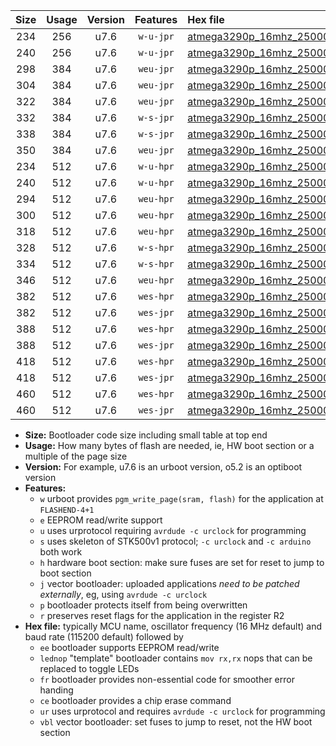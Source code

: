 |Size|Usage|Version|Features|Hex file|
|:-:|:-:|:-:|:-:|:--|
|234|256|u7.6|`w-u-jpr`|[atmega3290p_16mhz_250000bps_ur_vbl.hex](https://raw.githubusercontent.com/stefanrueger/urboot/main/bootloaders/atmega3290p/fcpu_16mhz/250000_bps/atmega3290p_16mhz_250000bps_ur_vbl.hex)|
|240|256|u7.6|`w-u-jpr`|[atmega3290p_16mhz_250000bps_lednop_ur_vbl.hex](https://raw.githubusercontent.com/stefanrueger/urboot/main/bootloaders/atmega3290p/fcpu_16mhz/250000_bps/atmega3290p_16mhz_250000bps_lednop_ur_vbl.hex)|
|298|384|u7.6|`weu-jpr`|[atmega3290p_16mhz_250000bps_ee_ur_vbl.hex](https://raw.githubusercontent.com/stefanrueger/urboot/main/bootloaders/atmega3290p/fcpu_16mhz/250000_bps/atmega3290p_16mhz_250000bps_ee_ur_vbl.hex)|
|304|384|u7.6|`weu-jpr`|[atmega3290p_16mhz_250000bps_ee_lednop_ur_vbl.hex](https://raw.githubusercontent.com/stefanrueger/urboot/main/bootloaders/atmega3290p/fcpu_16mhz/250000_bps/atmega3290p_16mhz_250000bps_ee_lednop_ur_vbl.hex)|
|322|384|u7.6|`weu-jpr`|[atmega3290p_16mhz_250000bps_ee_lednop_fr_ur_vbl.hex](https://raw.githubusercontent.com/stefanrueger/urboot/main/bootloaders/atmega3290p/fcpu_16mhz/250000_bps/atmega3290p_16mhz_250000bps_ee_lednop_fr_ur_vbl.hex)|
|332|384|u7.6|`w-s-jpr`|[atmega3290p_16mhz_250000bps_vbl.hex](https://raw.githubusercontent.com/stefanrueger/urboot/main/bootloaders/atmega3290p/fcpu_16mhz/250000_bps/atmega3290p_16mhz_250000bps_vbl.hex)|
|338|384|u7.6|`w-s-jpr`|[atmega3290p_16mhz_250000bps_lednop_vbl.hex](https://raw.githubusercontent.com/stefanrueger/urboot/main/bootloaders/atmega3290p/fcpu_16mhz/250000_bps/atmega3290p_16mhz_250000bps_lednop_vbl.hex)|
|350|384|u7.6|`weu-jpr`|[atmega3290p_16mhz_250000bps_ee_lednop_fr_ce_ur_vbl.hex](https://raw.githubusercontent.com/stefanrueger/urboot/main/bootloaders/atmega3290p/fcpu_16mhz/250000_bps/atmega3290p_16mhz_250000bps_ee_lednop_fr_ce_ur_vbl.hex)|
|234|512|u7.6|`w-u-hpr`|[atmega3290p_16mhz_250000bps_ur.hex](https://raw.githubusercontent.com/stefanrueger/urboot/main/bootloaders/atmega3290p/fcpu_16mhz/250000_bps/atmega3290p_16mhz_250000bps_ur.hex)|
|240|512|u7.6|`w-u-hpr`|[atmega3290p_16mhz_250000bps_lednop_ur.hex](https://raw.githubusercontent.com/stefanrueger/urboot/main/bootloaders/atmega3290p/fcpu_16mhz/250000_bps/atmega3290p_16mhz_250000bps_lednop_ur.hex)|
|294|512|u7.6|`weu-hpr`|[atmega3290p_16mhz_250000bps_ee_ur.hex](https://raw.githubusercontent.com/stefanrueger/urboot/main/bootloaders/atmega3290p/fcpu_16mhz/250000_bps/atmega3290p_16mhz_250000bps_ee_ur.hex)|
|300|512|u7.6|`weu-hpr`|[atmega3290p_16mhz_250000bps_ee_lednop_ur.hex](https://raw.githubusercontent.com/stefanrueger/urboot/main/bootloaders/atmega3290p/fcpu_16mhz/250000_bps/atmega3290p_16mhz_250000bps_ee_lednop_ur.hex)|
|318|512|u7.6|`weu-hpr`|[atmega3290p_16mhz_250000bps_ee_lednop_fr_ur.hex](https://raw.githubusercontent.com/stefanrueger/urboot/main/bootloaders/atmega3290p/fcpu_16mhz/250000_bps/atmega3290p_16mhz_250000bps_ee_lednop_fr_ur.hex)|
|328|512|u7.6|`w-s-hpr`|[atmega3290p_16mhz_250000bps.hex](https://raw.githubusercontent.com/stefanrueger/urboot/main/bootloaders/atmega3290p/fcpu_16mhz/250000_bps/atmega3290p_16mhz_250000bps.hex)|
|334|512|u7.6|`w-s-hpr`|[atmega3290p_16mhz_250000bps_lednop.hex](https://raw.githubusercontent.com/stefanrueger/urboot/main/bootloaders/atmega3290p/fcpu_16mhz/250000_bps/atmega3290p_16mhz_250000bps_lednop.hex)|
|346|512|u7.6|`weu-hpr`|[atmega3290p_16mhz_250000bps_ee_lednop_fr_ce_ur.hex](https://raw.githubusercontent.com/stefanrueger/urboot/main/bootloaders/atmega3290p/fcpu_16mhz/250000_bps/atmega3290p_16mhz_250000bps_ee_lednop_fr_ce_ur.hex)|
|382|512|u7.6|`wes-hpr`|[atmega3290p_16mhz_250000bps_ee.hex](https://raw.githubusercontent.com/stefanrueger/urboot/main/bootloaders/atmega3290p/fcpu_16mhz/250000_bps/atmega3290p_16mhz_250000bps_ee.hex)|
|382|512|u7.6|`wes-jpr`|[atmega3290p_16mhz_250000bps_ee_vbl.hex](https://raw.githubusercontent.com/stefanrueger/urboot/main/bootloaders/atmega3290p/fcpu_16mhz/250000_bps/atmega3290p_16mhz_250000bps_ee_vbl.hex)|
|388|512|u7.6|`wes-hpr`|[atmega3290p_16mhz_250000bps_ee_lednop.hex](https://raw.githubusercontent.com/stefanrueger/urboot/main/bootloaders/atmega3290p/fcpu_16mhz/250000_bps/atmega3290p_16mhz_250000bps_ee_lednop.hex)|
|388|512|u7.6|`wes-jpr`|[atmega3290p_16mhz_250000bps_ee_lednop_vbl.hex](https://raw.githubusercontent.com/stefanrueger/urboot/main/bootloaders/atmega3290p/fcpu_16mhz/250000_bps/atmega3290p_16mhz_250000bps_ee_lednop_vbl.hex)|
|418|512|u7.6|`wes-hpr`|[atmega3290p_16mhz_250000bps_ee_lednop_fr.hex](https://raw.githubusercontent.com/stefanrueger/urboot/main/bootloaders/atmega3290p/fcpu_16mhz/250000_bps/atmega3290p_16mhz_250000bps_ee_lednop_fr.hex)|
|418|512|u7.6|`wes-jpr`|[atmega3290p_16mhz_250000bps_ee_lednop_fr_vbl.hex](https://raw.githubusercontent.com/stefanrueger/urboot/main/bootloaders/atmega3290p/fcpu_16mhz/250000_bps/atmega3290p_16mhz_250000bps_ee_lednop_fr_vbl.hex)|
|460|512|u7.6|`wes-hpr`|[atmega3290p_16mhz_250000bps_ee_lednop_fr_ce.hex](https://raw.githubusercontent.com/stefanrueger/urboot/main/bootloaders/atmega3290p/fcpu_16mhz/250000_bps/atmega3290p_16mhz_250000bps_ee_lednop_fr_ce.hex)|
|460|512|u7.6|`wes-jpr`|[atmega3290p_16mhz_250000bps_ee_lednop_fr_ce_vbl.hex](https://raw.githubusercontent.com/stefanrueger/urboot/main/bootloaders/atmega3290p/fcpu_16mhz/250000_bps/atmega3290p_16mhz_250000bps_ee_lednop_fr_ce_vbl.hex)|

- **Size:** Bootloader code size including small table at top end
- **Usage:** How many bytes of flash are needed, ie, HW boot section or a multiple of the page size
- **Version:** For example, u7.6 is an urboot version, o5.2 is an optiboot version
- **Features:**
  + `w` urboot provides `pgm_write_page(sram, flash)` for the application at `FLASHEND-4+1`
  + `e` EEPROM read/write support
  + `u` uses urprotocol requiring `avrdude -c urclock` for programming
  + `s` uses skeleton of STK500v1 protocol; `-c urclock` and `-c arduino` both work
  + `h` hardware boot section: make sure fuses are set for reset to jump to boot section
  + `j` vector bootloader: uploaded applications *need to be patched externally*, eg, using `avrdude -c urclock`
  + `p` bootloader protects itself from being overwritten
  + `r` preserves reset flags for the application in the register R2
- **Hex file:** typically MCU name, oscillator frequency (16 MHz default) and baud rate (115200 default) followed by
  + `ee` bootloader supports EEPROM read/write
  + `lednop` "template" bootloader contains `mov rx,rx` nops that can be replaced to toggle LEDs
  + `fr` bootloader provides non-essential code for smoother error handing
  + `ce` bootloader provides a chip erase command
  + `ur` uses urprotocol and requires `avrdude -c urclock` for programming
  + `vbl` vector bootloader: set fuses to jump to reset, not the HW boot section
